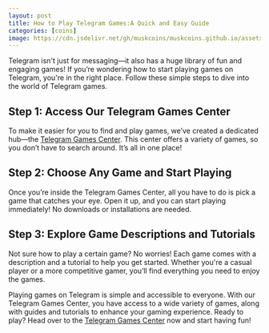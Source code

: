 ```yaml
---
layout: post
title: How to Play Telegram Games:A Quick and Easy Guide
categories: [coins]
image: https://cdn.jsdelivr.net/gh/muskcoins/muskcoins.github.io/assets/images/telegram-game-logo.png
---
```

Telegram isn't just for messaging—it also has a huge library of fun and engaging games! If you’re wondering how to start playing games on Telegram, you're in the right place. Follow these simple steps to dive into the world of Telegram games.

## Step 1: Access Our Telegram Games Center

To make it easier for you to find and play games, we’ve created a dedicated hub—the [Telegram Games Center](https://t.me/tgGameCenterBot/tggame). This center offers a variety of games, so you don’t have to search around. It’s all in one place!

## Step 2: Choose Any Game and Start Playing

Once you’re inside the Telegram Games Center, all you have to do is pick a game that catches your eye. Open it up, and you can start playing immediately! No downloads or installations are needed.

## Step 3: Explore Game Descriptions and Tutorials

Not sure how to play a certain game? No worries! Each game comes with a description and a tutorial to help you get started. Whether you're a casual player or a more competitive gamer, you’ll find everything you need to enjoy the games.

Playing games on Telegram is simple and accessible to everyone. With our Telegram Games Center, you have access to a wide variety of games, along with guides and tutorials to enhance your gaming experience. Ready to play? Head over to the [Telegram Games Center](https://t.me/tgGameCenterBot/tggame) now and start having fun!